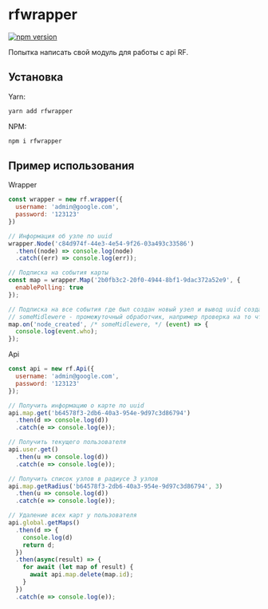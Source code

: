 # rfwrapper

[![npm version](https://badge.fury.io/js/rfwrapper.svg)](https://badge.fury.io/js/rfwrapper)

Попытка написать свой модуль для работы с api RF.

## Установка

Yarn:

```bash
yarn add rfwrapper
```

NPM:

```bash
npm i rfwrapper
```

## Пример использования

Wrapper

```js
const wrapper = new rf.wrapper({
  username: 'admin@google.com',
  password: '123123'
})

// Информация об узле по uuid
wrapper.Node('c84d974f-44e3-4e54-9f26-03a493c33586')
  .then((node) => console.log(node)
  .catch((err) => console.log(err));

// Подписка на события карты
const map = wrapper.Map('2b0fb3c2-20f0-4944-8bf1-9dac372a52e9', {
  enablePolling: true
});

// Подписка на все события где был создан новый узел и вывод uuid создателя
// someMidlewere - промежуточный обработчик, например проверка на то что создатель узла являеться администратором карты
map.on('node_created', /* someMidlewere, */ (event) => {
  console.log(event.who);
});

```

Api

```js
const api = new rf.Api({
  username: 'admin@google.com',
  password: '123123'
});

// Получить информацию о карте по uuid
api.map.get('b64578f3-2db6-40a3-954e-9d97c3d86794')
  .then(d => console.log(d))
  .catch(e => console.log(e));

// Получить текущего пользователя
api.user.get()
  .then(u => console.log(d))
  .catch(e => console.log(e));

// Получить список узлов в радиусе 3 узлов
api.map.getRadius('b64578f3-2db6-40a3-954e-9d97c3d86794', 3)
  .then(u => console.log(d))
  .catch(e => console.log(e));

// Удаление всех карт у пользователя
api.global.getMaps()
  .then(d => {
    console.log(d)
    return d;
  })
  .then(async(result) => {
    for await (let map of result) {
      await api.map.delete(map.id);
    }
  })
  .catch(e => console.log(e));
```
